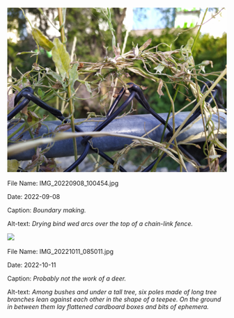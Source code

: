 ![](https://raw.githubusercontent.com/deniledam/thesis-images-2022/main/IMG_20220908_100454.jpg)

File Name: IMG_20220908_100454.jpg

Date: 2022-09-08

Caption: *Boundary making.*

Alt-text: *Drying bind wed arcs over the top of a chain-link fence.*

![](https://raw.githubusercontent.com/deniledam/thesis-images-2022/main/IMG_20221011_085011.jpg)

File Name: IMG_20221011_085011.jpg

Date: 2022-10-11

Caption: *Probably not the work of a deer.*

Alt-text: *Among bushes and under a tall tree, six poles made of long tree branches lean against each other in the shape of a teepee. On the ground in between them lay flattened cardboard boxes and bits of ephemera.*

